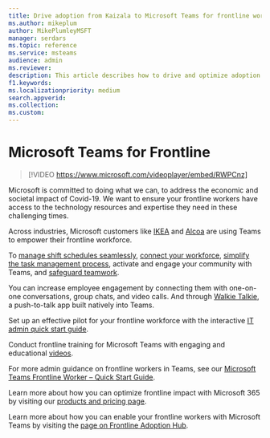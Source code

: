 ```yaml
---
title: Drive adoption from Kaizala to Microsoft Teams for frontline workers
ms.author: mikeplum
author: MikePlumleyMSFT
manager: serdars
ms.topic: reference
ms.service: msteams
audience: admin
ms.reviewer: 
description: This article describes how to drive and optimize adoption in Microsoft Teams for frontline workers.  
f1.keywords:
ms.localizationpriority: medium
search.appverid:
ms.collection:
ms.custom:
---
```


# Microsoft Teams for Frontline

> [!VIDEO https://www.microsoft.com/videoplayer/embed/RWPCnz]

Microsoft is committed to doing what we can, to address the economic and societal impact of Covid-19. We want to ensure your frontline workers have access to the technology resources and expertise they need in these challenging times.

Across industries, Microsoft customers like [IKEA](https://customers.microsoft.com/story/799203-ikea-retailers-teams) and [Alcoa](https://customers.microsoft.com/story/837930-alcoa-manufacturing-teams) are using Teams to empower their frontline workforce.

To [manage shift schedules seamlessly](/microsoftteams/expand-teams-across-your-org/shifts-for-teams-landing-page), [connect your workforce](https://query.prod.cms.rt.microsoft.com/cms/api/am/binary/RE4M6Xi), [simplify the task management process](https://query.prod.cms.rt.microsoft.com/cms/api/am/binary/RE4M4Uq), activate and engage your community with Teams, and [safeguard teamwork](/microsoftteams/teams-security-guide).

You can increase employee engagement by connecting them with one-on-one conversations, group chats, and video calls. And through [Walkie Talkie](/MicrosoftTeams/walkie-talkie), a push-to-talk app built natively into Teams.

Set up an effective pilot for your frontline workforce with the interactive [IT admin quick start guide](https://config-flw-interactive-guide.immersivelearning.online/).

Conduct frontline training for Microsoft Teams with engaging and educational [videos](https://support.microsoft.com/office/what-is-shifts-f8efe6e4-ddb3-4d23-b81b-bb812296b821).

For more admin guidance on frontline workers in Teams, see our [Microsoft Teams Frontline Worker – Quick Start Guide](/Microsoftteams/flw-quickstart).

Learn more about how you can optimize frontline impact with Microsoft 365 by visiting our [products and pricing page](https://www.microsoft.com/microsoft-365/enterprise/frontline).

Learn more about how you can enable your frontline workers with Microsoft Teams by visiting the [page on Frontline Adoption Hub](https://adoption.microsoft.com/microsoft-teams/frontline-workers/).
